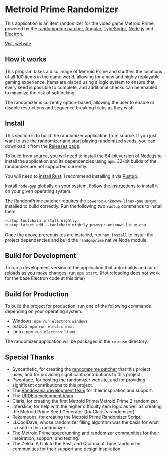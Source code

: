 # Metroid Prime Randomizer

This application is an item randomizer for the video game Metroid Prime, powered by the [randomprime patcher](https://github.com/aprilwade/randomprime), [Angular](https://angular.io), [TypeScript](https://www.typescriptlang.org), [Node.js](https://nodejs.org) and [Electron](https://electronjs.org).

[Visit website](https://randomizer.metroidprime.run)

## How it works

This program takes a disc image of Metroid Prime and shuffles the locations of all 100 items in the game world, allowing for a new and highly replayable gaming experience. Items are placed using a logic system to ensure that every seed is possible to complete, and additional checks can be enabled to minimize the risk of softlocking.

The randomizer is currently option-based, allowing the user to enable or disable restrictions and sequence breaking tricks as they wish.

## Install

This section is to build the randomizer application from source. If you just want to use the randomizer and start playing randomized seeds, you can download it from the [Releases page](https://github.com/BashPrime/metroid-prime-randomizer/releases).

To build from source, you will need to install the 64-bit version of [Node.js](https://nodejs.org) to install the application and its dependencies using `npm`. 32-bit builds of the randomizer are not supported currently.

You will need to [install Rust](https://www.rust-lang.org/install.html). I recommend installing it via [Rustup](https://rustup.rs/).

Install `node-gyp` globally on your system. [Follow the instructions](https://github.com/nodejs/node-gyp#installation) to install it on your given operating system.

The RandomPrime patcher requires the `powerpc-unknown-linux-gnu` target installed to build correctly. Run the following two `rustup` commands to install them.

```
rustup toolchain install nightly
rustup target add --toolchain nightly powerpc-unknown-linux-gnu
```


Once the above prerequisites are installed, run `npm install` to install the project dependencies and build the `randomprime` native Node module.

## Build for Development

To run a development version of the application that auto-builds and auto-reloads as you make changes, run `npm start`. (Hot reloading does not work for the base Electron code at this time)

## Build for Production

To build the project for production, run one of the following commands depending on your operating system:

* Windows: `npm run electron:windows`
* macOS: `npm run electron:mac`
* Linux: `npm run electron:linux`

The randomizer application will be packaged in the `release` directory.

## Special Thanks
* Syncathetic, for creating the [randomprime patcher](https://github.com/aprilwade/randomprime) that this project uses, and for providing significant contributions to this project.
* Pwootage, for hosting the randomizer website, and for providing significant contributions to this project.
* The [Randovania development team](https://github.com/randovania/randovania) for their inspiration and support.
* The [URDE development team](https://gitlab.axiodl.com/AxioDL/urde).
* Claris, for creating the first Metroid Prime/Metroid Prime 2 randomizer.
* Interslice, for help with the higher difficulty item logic as well as creating the Metroid Prime Seed Generator (for Claris's randomizer).
* Rekameohs, for creating the Metroid Prime Randomizer Script.
* LLCoolDave, whose randomizer filling algorithm was the basis for what is used in this randomizer.
* The Metroid Prime speedrunning and randomizer communities for their inspiration, support, and testing.
* The Zelda: A Link to the Past, and Ocarina of Time randomizer communities for their support and design inspiration.
